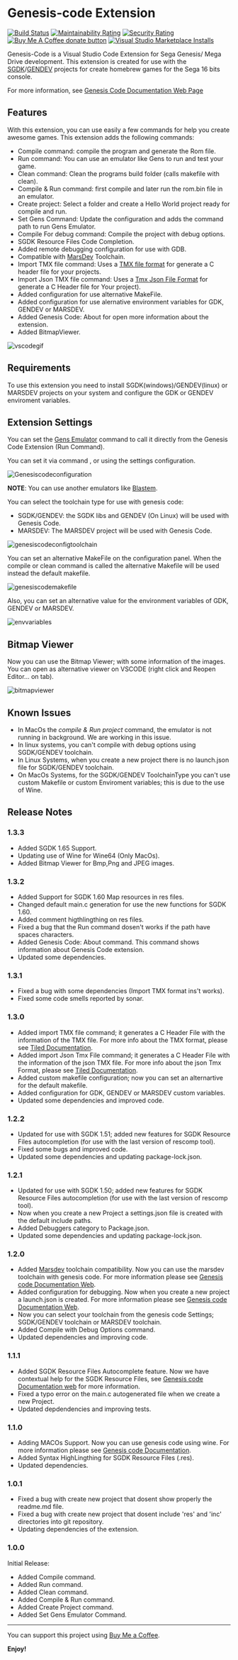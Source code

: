 # Genesis-code Extension

[![Build Status](https://dev.azure.com/zerasul/genesis-code/_apis/build/status/zerasul.genesis-code?branchName=master)](https://dev.azure.com/zerasul/genesis-code/_build/latest?definitionId=1&branchName=master) [![Maintainability Rating](https://sonarcloud.io/api/project_badges/measure?project=genesis-code-project&metric=sqale_rating)](https://sonarcloud.io/dashboard?id=genesis-code-project) [![Security Rating](https://sonarcloud.io/api/project_badges/measure?project=genesis-code-project&metric=security_rating)](https://sonarcloud.io/dashboard?id=genesis-code-project) <span class="badge-buymeacoffee"><a href="https://buymeacoffee.com/zerasul" title="Donate to this project using Buy Me A Coffee"><img src="https://img.shields.io/badge/buy%20me%20a%20coffee-donate-yellow.svg" alt="Buy Me A Coffee donate button" /></a></span> [![Visual Studio Marketplace Installs](https://img.shields.io/visual-studio-marketplace/i/zerasul.genesis-code)](https://marketplace.visualstudio.com/items?itemName=zerasul.genesis-code)

Genesis-Code is a Visual Studio Code Extension for Sega Genesis/ Mega Drive development. This extension is created for use with the [SGDK](https://github.com/Stephane-D/SGDK)/[GENDEV](https://github.com/kubilus1/gendev) projects for create homebrew games for the Sega 16 bits console.

For more information, see [Genesis Code Documentation Web Page](https://zerasul.github.io/genesis-code-docs/)

## Features

With this extension, you can use easily a few commands for help you create awesome games. This extension adds the following commands:

* Compile command: compile the program and generate the Rom file.
* Run command: You can use an emulator like Gens to run and test your game.
* Clean command: Clean the programs build folder (calls makefile with clean).
* Compile & Run command: first compile and later run the rom.bin file in an emulator.
* Create project: Select a folder and create a Hello World project ready for compile and run.
* Set Gens Command: Update the configuration and adds the command path to run Gens Emulator.
* Compile For debug command: Compile the project with debug options.
* SGDK Resource Files Code Completion.
* Added remote debugging configuration for use with GDB.
* Compatible with [MarsDev](https://github.com/andwn/marsdev) Toolchain.
* Import TMX file command: Uses a [TMX file format](https://doc.mapeditor.org/en/stable/reference/tmx-map-format/) for generate a C header file for your projects.
* Import Json TMX file command: Uses a [Tmx Json File Format](https://doc.mapeditor.org/en/stable/reference/json-map-format/) for generate a C Header file for Your project).
* Added configuration for use alternative MakeFile.
* Added configuration for use alernative environment variables for GDK, GENDEV or MARSDEV.
* Added Genesis Code: About for open more information about the extension.
* Added BitmapViewer.

![vscodegif](vscodegif.gif)

## Requirements

To use this extension you need to install SGDK(windows)/GENDEV(linux) or MARSDEV projects on your system and configure the GDK or GENDEV enviroment variables.

## Extension Settings

You can set the [Gens Emulator](http://www.gens.me/) command to call it directly from the Genesis Code Extension (Run Command).

You can set it via command , or using the settings configuration.

![Genesiscodeconfiguration](genscodesettings.png)

**NOTE**: You can use another emulators like [Blastem](https://www.retrodev.com/blastem/).

You can select the toolchain type for use with genesis code:

* SGDK/GENDEV: the SGDK libs and GENDEV (On Linux) will be used with Genesis Code.
* MARSDEV: The MARSDEV project will be used with Genesis Code.

![genesiscodeconfigtoolchain](genesiscodeconfigtoolchain.png)

You can set an alternative MakeFile on the configuration panel. When the compile or clean command is called the alternative Makefile will be used instead the default makefile.

![genesiscodemakefile](makefile.png)

Also, you can set an alternative value for the environment variables of GDK, GENDEV or MARSDEV.

![envvariables](envvariables.png)

## Bitmap Viewer

Now you can use the Bitmap Viewer; with some information of the images. You can open as alternative viewer on VSCODE (right click and Reopen Editor... on tab).

![bitmapviewer](bitmapv.PNG)

## Known Issues

* In MacOs the _compile & Run project_ command, the emulator is not running in background. We are working in this issue.
* In linux systems, you can't compile with debug options using SGDK/GENDEV toolchain.
* In Linux Systems, when you create a new project there is no launch.json file for SGDK/GENDEV toolchain.
* On MacOs Systems, for the SGDK/GENDEV ToolchainType you can't use custom Makefile or custom Enviroment variables; this is due to the use of Wine.

## Release Notes

### 1.3.3

* Added SGDK 1.65 Support.
* Updating use of Wine for Wine64 (Only MacOs).
* Added Bitmap Viewer for Bmp,Png and JPEG images.

### 1.3.2

* Added Support for SGDK 1.60 Map resources in res files.
* Changed default main.c generation for use the new functions for SGDK 1.60.
* Added comment higthlingthing on res files.
* Fixed a bug that the Run command dosen't works if the path have spaces characters.
* Added Genesis Code: About command. This command shows information about Genesis Code extension.
* Updated some dependencies.

### 1.3.1

* Fixed a bug with some dependencies (Import TMX format ins't works).
* Fixed some code smells reported by sonar.

### 1.3.0

* Added import TMX file command; it generates a C Header File with the information of the TMX file. For more info about the TMX format, please see [Tiled Documentation](https://doc.mapeditor.org/en/stable/reference/tmx-map-format/).
* Added import Json Tmx File command; it generates a C Header File with the information of the json TMX file. For more info about the json Tmx Format, please see [Tiled Documentation](https://doc.mapeditor.org/en/stable/reference/json-map-format/).
* Added custom makefile configuration; now you can set an alternartive for the default makefile.
* Added configuration for GDK, GENDEV or MARSDEV custom variables.
* Updated some dependencies and improved code.

### 1.2.2

* Updated for use with SGDK 1.51; added new features for SGDK Resource Files autocompletion (for use with the last version of rescomp tool).
* Fixed some bugs and improved code.
* Updated some dependencies and updating package-lock.json.

### 1.2.1

* Updated for use with SGDK 1.50; added new features for SGDK Resource Files autocompletion (for use with the last version of rescomp tool).
* Now when you create a new Project a settings.json file is created with the default include paths.
* Added Debuggers category to Package.json.
* Updated some dependencies and updating package-lock.json.

### 1.2.0

* Added [Marsdev](https://github.com/andwn/marsdev) toolchain compatibility. Now you can use the marsdev toolchain with genesis code. For more information please see [Genesis code Documentation Web](https://zerasul.github.io/genesis-code-docs/).
* Added configuration for debugging. Now when you create a new project a launch.json is created. For more information please see [Genesis code Documentation Web](https://zerasul.github.io/genesis-code-docs/debug/).
* Now you can select your toolchain from the genesis code Settings; SGDK/GENDEV toolchain or MARSDEV toolchain.
* Added Compile with Debug Options command.
* Updated dependencies and improving code.

### 1.1.1

* Added SGDK Resource Files Autocomplete feature. Now we have contextual help for the SGDK Resource Files, see [Genesis code Documentation web](https://zerasul.github.io/genesis-code-docs/otherfeatures/) for more information.
* Fixed a typo error on the main.c autogenerated file when we create a new Project.
* Updated depdendencies and improving tests.

### 1.1.0

* Adding MACOs Support. Now you can use genesis code using wine. For more information please see [Genesis code Documentation](https://zerasul.github.io/genesis-code-docs/).
* Added Syntax HighLingthing for SGDK Resource Files (.res).
* Updated dependencies.

### 1.0.1

* Fixed a bug with create new project that dosent show properly the readme.md file.
* Fixed a bug with create new project that dosent include 'res' and 'inc' directories into git repository.
* Updating dependencies of the extension.

### 1.0.0

Initial Release:

* Added Compile command.
* Added Run command.
* Added Clean command.
* Added Compile & Run command.
* Added Create Project command.
* Added Set Gens Emulator Command.

-----------------------------------------------------------------------------------------------------------

You can support this project using [Buy Me a Coffee](https://www.buymeacoffee.com/zerasul).

**Enjoy!**
